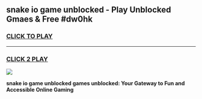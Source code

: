 
## snake io game unblocked - Play Unblocked Gmaes & Free #dw0hk
<h3>
<a href="https://news.freeplayer.one?title=snake_io_game_unblocked&ref=24F">CLICK TO PLAY</a></h3>
<hr>

<h3>
<a href="https://news.freeplayer.one?title=snake_io_game_unblocked&ref=24F">CLICK 2 PLAY</a>
  
</h3>

<a href="https://news.freeplayer.one?title=snake_io_game_unblocked&ref=24F/"><img src="https://clearcache.store/games.png"></a>


**snake io game unblocked games unblocked: Your Gateway to Fun and Accessible Online Gaming**
